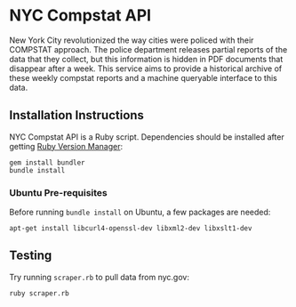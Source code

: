 # NYC Compstat API

New York City revolutionized the way cities were policed with their COMPSTAT
approach. The police department releases partial reports of the data that they
collect, but this information is hidden in PDF documents that disappear after a
week. This service aims to provide a historical archive of these weekly
compstat reports and a machine queryable interface to this data.

## Installation Instructions

NYC Compstat API is a Ruby script. Dependencies should be installed after getting
[Ruby Version Manager](https://rvm.io/rvm/install):

    gem install bundler
    bundle install

### Ubuntu Pre-requisites

Before running `bundle install` on Ubuntu, a few packages are needed:

    apt-get install libcurl4-openssl-dev libxml2-dev libxslt1-dev

## Testing

Try running `scraper.rb` to pull data from nyc.gov:

    ruby scraper.rb

